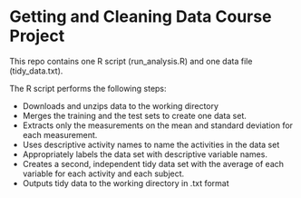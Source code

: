 # Getting and Cleaning Data Course Project

This repo contains one R script (run_analysis.R) and one data file (tidy_data.txt). 

The R script performs the following steps: 

- Downloads and unzips data to the working directory
- Merges the training and the test sets to create one data set.
- Extracts only the measurements on the mean and standard deviation for each measurement.
- Uses descriptive activity names to name the activities in the data set
- Appropriately labels the data set with descriptive variable names.
- Creates a second, independent tidy data set with the average of each variable for each activity and each subject.
- Outputs tidy data to the working directory in .txt format


